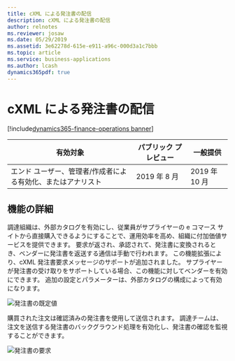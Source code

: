 ```yaml
---
title: cXML による発注書の配信
description: cXML による発注書の配信
author: relnotes
ms.reviewer: josaw
ms.date: 05/29/2019
ms.assetid: 3e62278d-615e-e911-a96c-000d3a1c7bbb
ms.topic: article
ms.service: business-applications
ms.author: lcash
dynamics365pdf: true
---
```

# cXML による発注書の配信
[!include[dynamics365-finance-operations banner](../includes/dynamics365-finance-operations.md)]

| 有効対象    |  パブリック プレビュー | 一般提供 | 
| ---------- | ---------- |---------- |
|エンド ユーザー、管理者/作成者による有効化、またはアナリスト|2019 年 8 月| 2019 年 10 月|






## 機能の詳細
<!--feature detail start -->
 調達組織は、外部カタログを有効にし、従業員がサプライヤーの e コマース サイトから直接購入できるようにすることで、運用効率を高め、組織に付加価値サービスを提供できます。 要求が返され、承認されて、発注書に変換されるとき、ベンダーに発注書を返送する通信は手動で行われます。 この機能拡張により、cXML 発注書要求メッセージのサポートが追加されました。 サプライヤーが発注書の受け取りをサポートしている場合、この機能に対してベンダーを有効にできます。 追加の設定とパラメーターは、外部カタログの構成によって有効になります。 

![発注書の既定値](media/purchase-order-delivery-via-cxml-1.png "") 

購買された注文は確認済みの発注書を使用して送信されます。 調達チームは、注文を送信する発注書のバックグラウンド処理を有効化し、発注書の確認を監視することができます。 

![発注書の要求](media/purchase-order-delivery-via-cxml-2.png "")
<!--feature detail end -->










